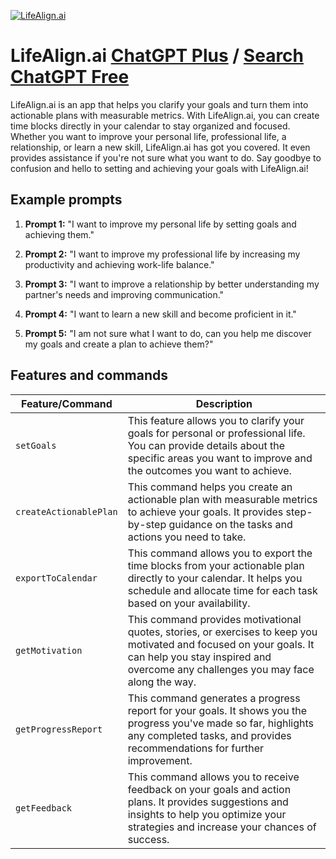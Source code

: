 
[![LifeAlign.ai](https://files.oaiusercontent.com/file-eCKrluXyF394I01Cv74S3iYq?se=2123-10-18T16%3A59%3A25Z&sp=r&sv=2021-08-06&sr=b&rscc=max-age%3D31536000%2C%20immutable&rscd=attachment%3B%20filename%3DLA-2.png&sig=6mcDfOnJjzZPnBy4Nc9HsVG2LSTCY9/J6ED93rXSty0%3D)](https://chat.openai.com/g/g-PqvMfdypm-lifealign-ai)

# LifeAlign.ai [ChatGPT Plus](https://chat.openai.com/g/g-PqvMfdypm-lifealign-ai) / [Search ChatGPT Free](https://gptcall.net/index.html#/?search=LifeAlign.ai)

LifeAlign.ai is an app that helps you clarify your goals and turn them into actionable plans with measurable metrics. With LifeAlign.ai, you can create time blocks directly in your calendar to stay organized and focused. Whether you want to improve your personal life, professional life, a relationship, or learn a new skill, LifeAlign.ai has got you covered. It even provides assistance if you're not sure what you want to do. Say goodbye to confusion and hello to setting and achieving your goals with LifeAlign.ai!

## Example prompts

1. **Prompt 1:** "I want to improve my personal life by setting goals and achieving them."

2. **Prompt 2:** "I want to improve my professional life by increasing my productivity and achieving work-life balance."

3. **Prompt 3:** "I want to improve a relationship by better understanding my partner's needs and improving communication."

4. **Prompt 4:** "I want to learn a new skill and become proficient in it."

5. **Prompt 5:** "I am not sure what I want to do, can you help me discover my goals and create a plan to achieve them?"


## Features and commands

| Feature/Command | Description |
| --- | --- |
| `setGoals` | This feature allows you to clarify your goals for personal or professional life. You can provide details about the specific areas you want to improve and the outcomes you want to achieve. |
| `createActionablePlan` | This command helps you create an actionable plan with measurable metrics to achieve your goals. It provides step-by-step guidance on the tasks and actions you need to take. |
| `exportToCalendar` | This command allows you to export the time blocks from your actionable plan directly to your calendar. It helps you schedule and allocate time for each task based on your availability. |
| `getMotivation` | This command provides motivational quotes, stories, or exercises to keep you motivated and focused on your goals. It can help you stay inspired and overcome any challenges you may face along the way. |
| `getProgressReport` | This command generates a progress report for your goals. It shows you the progress you've made so far, highlights any completed tasks, and provides recommendations for further improvement. |
| `getFeedback` | This command allows you to receive feedback on your goals and action plans. It provides suggestions and insights to help you optimize your strategies and increase your chances of success. |


